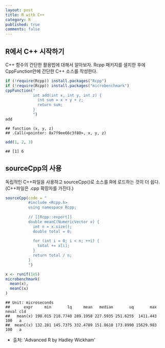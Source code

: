 ```yaml
---
layout: post
title: R with C++
category: R
published: true
comments: false
---
```


R에서 C++ 시작하기
------------------

C++ 함수의 간단한 활용법에 대해서 알아보자.
Rcpp 패키지를 설치한 후에 CppFunction안에 간단한 C++ 소스를 작성한다.

``` r
if (!require(Rcpp)) install.packages("Rcpp")
if (!require(Rcpp)) install.packages("microbenchmark")
cppFunction("
            int add(int x, int y, int z) {
              int sum = x + y + z;
              return sum;
            }
            ")
add
```

    ## function (x, y, z) 
    ## .Call(<pointer: 0x7f9ee66c3f80>, x, y, z)

``` r
add(1, 2, 3)
```

    ## [1] 6

sourceCpp의 사용
----------------

독립적인 C++파일을 사용하고 sourceCpp()로 소스를 R에 로드하는 것이 더 쉽다.
(C++파일은 .cpp 확장자를 가진다.)

``` r
sourceCpp(code = "
          #include <Rcpp.h>
          using namespace Rcpp;
          
          // [[Rcpp::export]]
          double meanC(NumericVector x) {
            int n = x.size();
            double total = 0;
            
            for (int i = 0; i < n; ++i) {
              total += x[i];
            }
            return total / n;
          }
          ")

x <- runif(1e5)
microbenchmark(
  mean(x),
  meanC(x)
)
```

    ## Unit: microseconds
    ##      expr     min       lq     mean   median       uq       max neval cld
    ##   mean(x) 198.015 218.7740 289.1958 227.5935 251.6255  1411.443   100   a
    ##  meanC(x) 132.281 145.7375 332.4789 151.8610 173.8990 15629.983   100   a

-   출처: 'Advanced R by Hadley Wickham'
